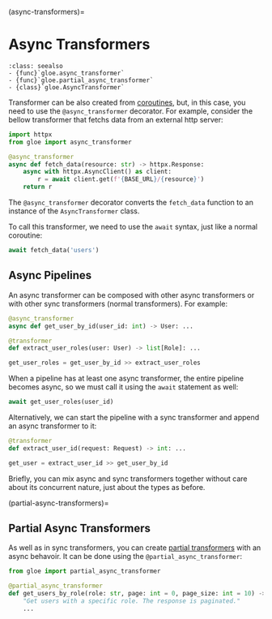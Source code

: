 (async-transformers)=
# Async Transformers

```{admonition} API Reference
:class: seealso
- {func}`gloe.async_transformer`
- {func}`gloe.partial_async_transformer`
- {class}`gloe.AsyncTransformer`
```


Transformer can be also created from [coroutines](https://docs.python.org/3/library/asyncio-task.html#coroutines), but, in this case, you need to use the `@async_transformer` decorator. For example, consider the bellow transformer that fetchs data from an external http server:

```python
import httpx
from gloe import async_transformer

@async_transformer
async def fetch_data(resource: str) -> httpx.Response:
    async with httpx.AsyncClient() as client:
        r = await client.get(f'{BASE_URL}/{resource}')
    return r
```
The `@async_transformer` decorator converts the `fetch_data` function to an instance of the `AsyncTransformer` class.

To call this transformer, we need to use the `await` syntax, just like a normal coroutine:

```python
await fetch_data('users')
```

## Async Pipelines

An async transformer can be composed with other async transformers or with other sync transformers (normal transformers). For example:

```python
@async_transformer
async def get_user_by_id(user_id: int) -> User: ...

@transformer
def extract_user_roles(user: User) -> list[Role]: ...

get_user_roles = get_user_by_id >> extract_user_roles
```

When a pipeline has at least one async transformer, the entire pipeline becomes async, so we must call it using the `await` statement as well:

```python
await get_user_roles(user_id)
```

Alternatively, we can start the pipeline with a sync transformer and append an async transformer to it:

```python
@transformer
def extract_user_id(request: Request) -> int: ...

get_user = extract_user_id >> get_user_by_id
```

Briefly, you can mix async and sync transformers together without care about its concurrent nature, just about the types as before.

(partial-async-transformers)=
## Partial Async Transformers

As well as in sync transformers, you can create [partial transformers](/getting-started/partial-transformers) with an async behavoir. It can be done using the `@partial_async_transformer`:

```python
from gloe import partial_async_transformer

@partial_async_transformer
def get_users_by_role(role: str, page: int = 0, page_size: int = 10) -> Page[User]:
    "Get users with a specific role. The response is paginated."
    ...

```
